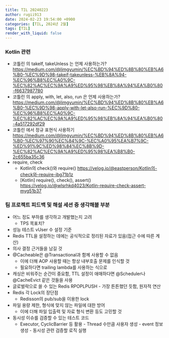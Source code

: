 ```yaml
---
title: TIL 20240223
author: rugii913
date: 2024-02-23 19:54:00 +0900
categories: [TIL, 2024년 2월]
tags: [TIL]
render_with_liquid: false
---
```


### Kotlin 관련
- 코틀린 의 takeIf, takeUnless 는 언제 사용하는가? <https://medium.com/@limgyumin/%EC%BD%94%ED%8B%80%EB%A6%B0-%EC%9D%98-takeif-takeunless-%EB%8A%94-%EC%96%B8%EC%A0%9C-%EC%82%AC%EC%9A%A9%ED%95%98%EB%8A%94%EA%B0%80-f6637987780>
- 코틀린 의 apply, with, let, also, run 은 언제 사용하는가? <https://medium.com/@limgyumin/%EC%BD%94%ED%8B%80%EB%A6%B0-%EC%9D%98-apply-with-let-also-run-%EC%9D%80-%EC%96%B8%EC%A0%9C-%EC%82%AC%EC%9A%A9%ED%95%98%EB%8A%94%EA%B0%80-4a517292df29>
- 코틀린 에서 정규 표현식 사용하기 <https://medium.com/@limgyumin/%EC%BD%94%ED%8B%80%EB%A6%B0-%EC%97%90%EC%84%9C-%EC%A0%95%EA%B7%9C-%ED%91%9C%ED%98%84%EC%8B%9D-%EC%82%AC%EC%9A%A9%ED%95%98%EA%B8%B0-2c655ba35c36>
- require, check
  - Kotlin의 check()와 require() <https://velog.io/@eastperson/Kotlin의-check와-require-ibg71b1z>
  - [Kotlin] require(), check(), assert() <https://velog.io/@wlsrhkd4023/Kotlin-require-check-assert-myg51b37>

### 팀 프로젝트 피드백 및 해설 세션 중 생각해볼 부분
- 어느 정도 부하를 생각하고 개발했는지 고려
  - TPS 목표치?
- 성능 테스트 vUser 수 설정 기준
- Redis TTL을 설정하는 데에는 공식적으로 정리된 자료가 있음(접근 수에 따른 계산)
- 의사 결정 근거들을 남길 것
- @Cacheable은 @Transactional과 함께 사용할 수 없음
  - 이에 더해 AOP 사용할 때는 항상 내부호출 문제를 인식할 것
  - 필요하다면 trailing lambda를 사용하는 식으로
- 캐싱은 비워주는 순간이 중요함, TTL 설정이 애매하다면 @Scheduler나 @CacheEvict 같은 것들을 사용
- 글로벌락으로 쓸 수 있는 Redis RPOPLPUSH - 가장 튼튼했던 듯함, 원자적 연산
- Redis 각 Lock의 장단점
  - Redisson의 pub/sub을 이용한 lock
- 파일 용량 제한, 형식에 맞지 않는 파일에 대한 방어
  - 이에 더해 파일 입출력 및 자료 형식 변환 등도 고민할 것
- 동시성 이슈를 검증할 수 있는 테스트 코드
  - Executor, CyclicBarrier 등 활용 - Thread 수만큼 사용자 생성 - event 정보 생성 - 동시성 관련 검증할 로직 실행

